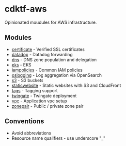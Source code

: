 # cdktf-aws

Opinionated moudules for AWS infrastructure.

## Modules

* [certificate](./src/certificate) - Verified SSL certificates
* [datadog](./src/datadog) - Datadog forwarding
* [dns](./src/dns) - DNS zone population and delegation
* [eks](./src/eks) - EKS
* [iampolicies](./src/iampolicies) - Common IAM policies
* [oslogging](./src/oslogging) - Log aggregation via OpenSearch
* [s3](./src/s3) - S3 buckets
* [staticwebsite](./src/staticwebsite) - Static websites with S3 and CloudFront
* [tags](./src/tags) - Tagging support
* [twingate](./src/twingate) - Twingate deployment
* [vpc](./src/vpc) - Application vpc setup
* [zonepair](./src/zonepair) - Public / private zone pair

## Conventions

* Avoid abbreviations
* Resource name qualifiers - use underscore "_"
